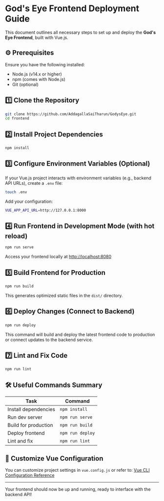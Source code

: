 # God's Eye Frontend Deployment Guide

This document outlines all necessary steps to set up and deploy the **God's Eye Frontend**, built with Vue.js.

## ⚙️ Prerequisites

Ensure you have the following installed:

* Node.js (v14.x or higher)
* npm (comes with Node.js)
* Git (optional)

## 1️⃣ Clone the Repository

```bash
git clone https://github.com/AddagallaSaiTharun/GodysEye.git
cd frontend
```

## 2️⃣ Install Project Dependencies

```bash
npm install
```

## 3️⃣ Configure Environment Variables (Optional)

If your Vue.js project interacts with environment variables (e.g., backend API URLs), create a `.env` file:

```bash
touch .env
```

Add your configuration:

```bash
VUE_APP_API_URL=http://127.0.0.1:8000
```

## 4️⃣ Run Frontend in Development Mode (with hot reload)

```bash
npm run serve
```

Access your frontend locally at [http://localhost:8080](http://localhost:8080)

## 5️⃣ Build Frontend for Production

```bash
npm run build
```

This generates optimized static files in the `dist/` directory.

## 6️⃣ Deploy Changes (Connect to Backend)

```bash
npm run deploy
```

This command will build and deploy the latest frontend code to production or connect updates to the backend service.

## 7️⃣ Lint and Fix Code

```bash
npm run lint
```

## 🛠️ Useful Commands Summary

| Task                 | Command          |
| -------------------- | ---------------- |
| Install dependencies | `npm install`    |
| Run dev server       | `npm run serve`  |
| Build for production | `npm run build`  |
| Deploy frontend      | `npm run deploy` |
| Lint and fix         | `npm run lint`   |

## 📝 Customize Vue Configuration

You can customize project settings in `vue.config.js` or refer to:
[Vue CLI Configuration Reference](https://cli.vuejs.org/config/)

---

Your frontend should now be up and running, ready to interface with the backend API!
